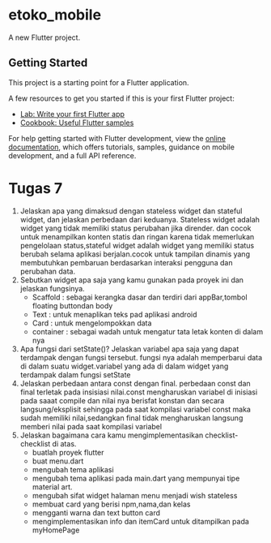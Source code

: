 # etoko_mobile

A new Flutter project.

## Getting Started

This project is a starting point for a Flutter application.

A few resources to get you started if this is your first Flutter project:

- [Lab: Write your first Flutter app](https://docs.flutter.dev/get-started/codelab)
- [Cookbook: Useful Flutter samples](https://docs.flutter.dev/cookbook)

For help getting started with Flutter development, view the
[online documentation](https://docs.flutter.dev/), which offers tutorials,
samples, guidance on mobile development, and a full API reference.


# Tugas 7

1. Jelaskan apa yang dimaksud dengan stateless widget dan stateful widget, dan jelaskan perbedaan dari keduanya.
    Stateless widget adalah widget yang tidak memiliki status perubahan jika dirender. dan cocok untuk menampilkan konten 
    statis dan ringan karena tidak memerlukan pengelolaan status,stateful widget adalah widget yang memiliki status berubah selama aplikasi berjalan.cocok untuk tampilan dinamis yang membutuhkan pembaruan berdasarkan interaksi pengguna dan
    perubahan data.
2. Sebutkan widget apa saja yang kamu gunakan pada proyek ini dan jelaskan fungsinya.
   - Scaffold : sebagai kerangka dasar dan terdiri dari appBar,tombol floating buttondan body
   - Text : untuk menaplikan teks pad aplikasi android
   - Card : untuk mengelompokkan data
   - container : sebagai wadah untuk mengatur tata letak konten di dalam nya
3.  Apa fungsi dari setState()? Jelaskan variabel apa saja yang dapat terdampak dengan fungsi tersebut.
     fungsi nya adalah memperbarui data di dalam suatu widget.variabel yang ada di dalam widget yang terdampak dalam fungsi
     setState
4. Jelaskan perbedaan antara const dengan final.
    perbedaan const dan final terletak pada insisiasi nilai.const mengharuskan variabel di inisiasi  pada saaat compile dan
     nilai nya berisfat konstan dan secara langsung/eksplisit sehingga pada saat kompilasi variabel const maka sudah memiliki nilai,sedangkan
     final tidak mengharuskan langsung memberi nilai pada saat kompilasi variabel
5.  Jelaskan bagaimana cara kamu mengimplementasikan checklist-checklist di atas.
    - buatlah proyek flutter
    - buat menu.dart
    - mengubah tema aplikasi
    - mengubah tema aplikasi pada main.dart yang mempunyai tipe material art.
    - mengubah sifat widget halaman menu menjadi wish stateless
    - membuat card yang berisi npm,nama,dan kelas
    - mengganti warna dan text button card 
    - mengimplementasikan info dan itemCard untuk ditampilkan pada myHomePage

